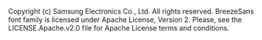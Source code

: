Copyright (c) Samsung Electronics Co., Ltd. All rights reserved.
BreezeSans font family is licensed under Apache License, Version 2.
Please, see the LICENSE.Apache.v2.0 file for Apache License terms and conditions. 
